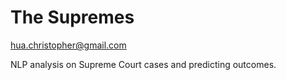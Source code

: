 # The Supremes

hua.christopher@gmail.com

NLP analysis on Supreme Court cases and predicting outcomes.